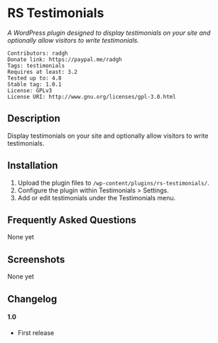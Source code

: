 RS Testimonials
==

_A WordPress plugin designed to display testimonials on your site and optionally allow visitors to write testimonials._

    Contributors: radgh
    Donate link: https://paypal.me/radgh
    Tags: testimonials
    Requires at least: 3.2
    Tested up to: 4.8
    Stable tag: 1.0.1
    License: GPLv3
    License URI: http://www.gnu.org/licenses/gpl-3.0.html

## Description ##

Display testimonials on your site and optionally allow visitors to write testimonials.

## Installation ##

1. Upload the plugin files to `/wp-content/plugins/rs-testimonials/`.
2. Configure the plugin within Testimonials > Settings.
3. Add or edit testimonials under the Testimonials menu.

## Frequently Asked Questions ##

None yet

## Screenshots ##

None yet


## Changelog ##

#### 1.0
* First release